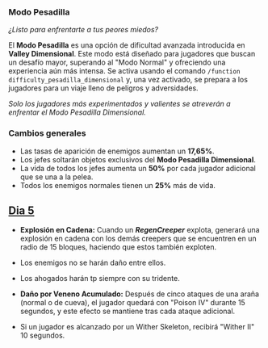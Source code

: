 ### Modo Pesadilla

*¿Listo para enfrentarte a tus peores miedos?*

El **Modo Pesadilla** es una opción de dificultad avanzada introducida en **Valley Dimensional**. Este modo está diseñado para jugadores que buscan un desafío mayor, superando al "Modo Normal" y ofreciendo una experiencia aún más intensa. Se activa usando el comando `/function difficulty_pesadilla_dimensional` y, una vez activado, se prepara a los jugadores para un viaje lleno de peligros y adversidades.

*Solo los jugadores más experimentados y valientes se atreverán a enfrentar el Modo Pesadilla Dimensional.*

### Cambios generales

- Las tasas de aparición de enemigos aumentan un **17,65%**.
- Los jefes soltarán objetos exclusivos del **Modo Pesadilla Dimensional**.
- La vida de todos los jefes aumenta un **50%** por cada jugador adicional que se una a la pelea.
- Todos los enemigos normales tienen un **25%** más de vida.

## [Dia 5](https://github.com/MiguelVeraXd/Valley-Dimensional-Wiki/blob/main/Main/Wiki/dia%205.md)

- **Explosión en Cadena:** Cuando un ***RegenCreeper*** explota, generará una explosión en cadena con los demás creepers que se encuentren en un radio de 15 bloques, haciendo que estos también exploten.

- Los enemigos no se harán daño entre ellos.

- Los ahogados harán tp siempre con su tridente.

- **Daño por Veneno Acumulado:** Después de cinco ataques de una araña (normal o de cueva), el jugador quedará con "Poison IV" durante 15 segundos, y este efecto se mantiene tras cada ataque adicional.

- Si un jugador es alcanzado por un Wither Skeleton, recibirá "Wither II" 10 segundos.
